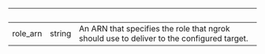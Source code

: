<!-- Code generated for API Clients. DO NOT EDIT. -->

| &nbsp; | &nbsp; | &nbsp; |
|---|---|---|
| role_arn | string | An ARN that specifies the role that ngrok should use to deliver to the configured target. |